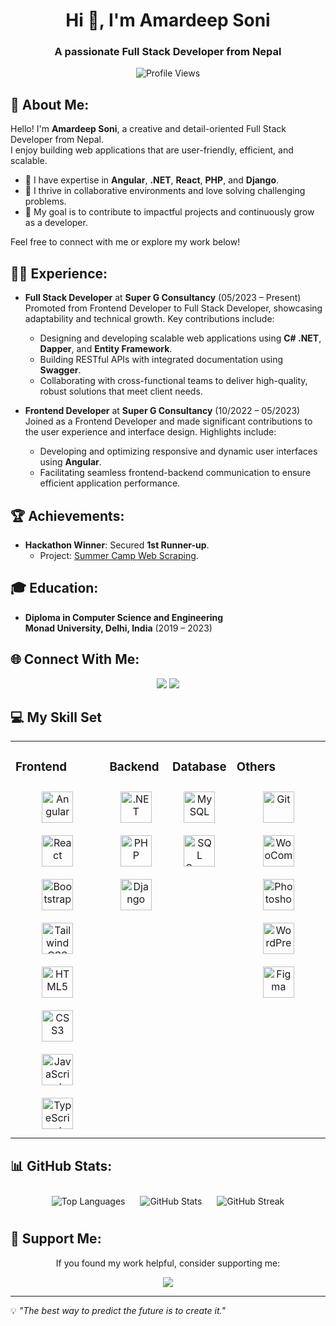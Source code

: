 <h1 align="center">Hi 👋, I'm Amardeep Soni</h1>
<h3 align="center">A passionate Full Stack Developer from Nepal</h3>

<div align="center">
  <img src="https://visitcount.itsvg.in/api?id=amardeep-soni&label=Profile%20Views&color=1&icon=5&pretty=true" alt="Profile Views" />
</div>

## 💫 About Me:

Hello! I'm **Amardeep Soni**, a creative and detail-oriented Full Stack Developer from Nepal.  
I enjoy building web applications that are user-friendly, efficient, and scalable.

- 🔧 I have expertise in **Angular**, **.NET**, **React**, **PHP**, and **Django**.
- 🚀 I thrive in collaborative environments and love solving challenging problems.
- 🎯 My goal is to contribute to impactful projects and continuously grow as a developer.

Feel free to connect with me or explore my work below!

## 🧑‍💻 Experience:

- **Full Stack Developer** at **Super G Consultancy** (05/2023 – Present)  
  Promoted from Frontend Developer to Full Stack Developer, showcasing adaptability and technical growth. Key contributions include:

  - Designing and developing scalable web applications using **C# .NET**, **Dapper**, and **Entity Framework**.
  - Building RESTful APIs with integrated documentation using **Swagger**.
  - Collaborating with cross-functional teams to deliver high-quality, robust solutions that meet client needs.

- **Frontend Developer** at **Super G Consultancy** (10/2022 – 05/2023)  
  Joined as a Frontend Developer and made significant contributions to the user experience and interface design. Highlights include:
  - Developing and optimizing responsive and dynamic user interfaces using **Angular**.
  - Facilitating seamless frontend-backend communication to ensure efficient application performance.

## 🏆 Achievements:

- **Hackathon Winner**: Secured **1st Runner-up**.
  - Project: [Summer Camp Web Scraping](https://github.com/amardeep-soni/hackathon).

## 🎓 Education:

- **Diploma in Computer Science and Engineering**  
  **Monad University, Delhi, India** (2019 – 2023)

## 🌐 Connect With Me:

<div align="center">
  <a href="https://facebook.com/amardeepsoni11"><img src="https://img.shields.io/badge/Facebook-%231877F2.svg?logo=Facebook&logoColor=white" /></a>
  <a href="https://linkedin.com/in/amardeepsoni11"><img src="https://img.shields.io/badge/LinkedIn-%230077B5.svg?logo=linkedin&logoColor=white" /></a>
</div>

## 💻 My Skill Set

<table><tr><td valign="top" width=30%">

### Frontend

<div align="center">  
<a href="https://angular.io/" target="_blank" title="Angular"><img style="margin: 10px" src="https://profilinator.rishav.dev/skills-assets/angularjs-original.svg" alt="Angular" height="50" /></a>  
<a href="https://reactjs.org/" target="_blank" title="React"><img style="margin: 10px" src="https://profilinator.rishav.dev/skills-assets/react-original-wordmark.svg" alt="React" height="50" /></a>  
<a href="https://getbootstrap.com/docs/3.4/javascript/" target="_blank" title="Bootstrap"><img style="margin: 10px" src="https://profilinator.rishav.dev/skills-assets/bootstrap-plain.svg" alt="Bootstrap" height="50" /></a>  
<a href="https://www.tailwindcss.com/" target="_blank" title="Tailwind CSS"><img style="margin: 10px" src="https://profilinator.rishav.dev/skills-assets/tailwindcss.svg" alt="Tailwind CSS" height="50" /></a>  
<a href="https://en.wikipedia.org/wiki/HTML5" target="_blank" title="HTML5"><img style="margin: 10px" src="https://profilinator.rishav.dev/skills-assets/html5-original-wordmark.svg" alt="HTML5" height="50" /></a>  
<a href="https://www.w3schools.com/css/" target="_blank" title="CSS3"><img style="margin: 10px" src="https://profilinator.rishav.dev/skills-assets/css3-original-wordmark.svg" alt="CSS3" height="50" /></a>  
<a href="https://www.javascript.com/" target="_blank" title="JavaScript"><img style="margin: 10px" src="https://profilinator.rishav.dev/skills-assets/javascript-original.svg" alt="JavaScript" height="50" /></a>  
<a href="https://www.typescriptlang.org/" target="_blank" title="TypeScript"><img style="margin: 10px" src="https://profilinator.rishav.dev/skills-assets/typescript-original.svg" alt="TypeScript" height="50" /></a>  
</div>

</td><td valign="top" width="20%">

### Backend

<div align="center">  
<a href="https://dotnet.microsoft.com/download/dotnet-framework" target="_blank" title=".NET"><img style="margin: 10px" src="https://profilinator.rishav.dev/skills-assets/dot-net-original-wordmark.svg" alt=".NET" height="50" /></a>  
<a href="https://www.php.net/" target="_blank" title="PHP"><img style="margin: 10px" src="https://profilinator.rishav.dev/skills-assets/php-original.svg" alt="PHP" height="50" /></a>  
<a href="https://www.djangoproject.com/" target="_blank" title="Django"><img style="margin: 10px" src="https://profilinator.rishav.dev/skills-assets/django-original.svg" alt="Django" height="50" /></a>  
</div>
</td><td valign="top" width="20%">

### Database

<div align="center">  
<a href="https://www.mysql.com/" target="_blank" title="MySQL"><img style="margin: 10px" src="https://profilinator.rishav.dev/skills-assets/mysql-original-wordmark.svg" alt="MySQL" height="50" /></a>  
<a href="https://learn.microsoft.com/en-us/sql/sql-server/?view=sql-server-ver16" target="_blank" title="SQL Server"><img style="margin: 10px" src="https://www.svgrepo.com/show/303229/microsoft-sql-server-logo.svg" alt="SQL Server" height="50" /></a>  
</div>

</td><td valign="top" width="30%">

### Others

<div align="center">  
<a href="https://github.com/" target="_blank" title="Git"><img style="margin: 10px" src="https://profilinator.rishav.dev/skills-assets/git-scm-icon.svg" alt="Git" height="50" /></a>  
<a href="https://woocommerce.com/" target="_blank" title="WooCommerce"><img style="margin: 10px" src="https://profilinator.rishav.dev/skills-assets/woocommerce.png" alt="WooCommerce" height="50" /></a>  
<a href="https://www.adobe.com/in/products/photoshop.html" target="_blank" title="Photoshop"><img style="margin: 10px" src="https://profilinator.rishav.dev/skills-assets/photoshop-plain.svg" alt="Photoshop" height="50" /></a>  
<a href="https://wordpress.com/" target="_blank" title="WordPress"><img style="margin: 10px" src="https://profilinator.rishav.dev/skills-assets/wordpress.png" alt="WordPress" height="50" /></a>  
<a href="https://www.figma.com/" target="_blank" title="Figma"><img style="margin: 10px" src="https://profilinator.rishav.dev/skills-assets/figma-icon.svg" alt="Figma" height="50" /></a>  
</div>

</td></tr></table>

## 📊 GitHub Stats:

<div align="center">
  <img src="https://github-readme-stats.vercel.app/api/top-langs?username=amardeep-soni&show_icons=true&locale=en&layout=compact" alt="Top Languages" style="margin: 10px;" />
  <img src="https://github-readme-stats.vercel.app/api?username=amardeep-soni&show_icons=true&locale=en" alt="GitHub Stats" style="margin: 10px;" />
  <img src="https://github-readme-streak-stats.herokuapp.com/?user=amardeep-soni&" alt="GitHub Streak" style="margin: 10px;" />
</div>

## 🤝 Support Me:

<div align="center">
  <p>If you found my work helpful, consider supporting me:</p>
  <a href="https://www.buymeacoffee.com/amardeepsoni" target="_blank">
    <img src="https://img.shields.io/badge/Buy_Me_A_Coffee-F76303?style=for-the-badge&logo=buy-me-a-coffee&logoColor=white" />
  </a>
</div>

---

💡 _"The best way to predict the future is to create it."_
